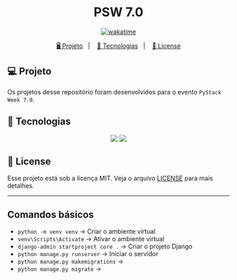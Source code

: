 <h1 align="center">
  PSW 7.0
</h1>

<p align="center">
  <a href="https://wakatime.com/badge/user/68660678-6b86-4b78-98df-f5f41a37e1bc/project/6d692015-0f3f-4d12-8ff0-871036c5f58e"><img src="https://wakatime.com/badge/user/68660678-6b86-4b78-98df-f5f41a37e1bc/project/6d692015-0f3f-4d12-8ff0-871036c5f58e.svg" alt="wakatime"></a>
</p>

<p align="center">
  <a href="#-projeto">🖥️ Projeto</a>&nbsp;&nbsp;&nbsp;|&nbsp;&nbsp;&nbsp;
  <a href="#-tecnologias">🚀 Tecnologias</a>&nbsp;&nbsp;&nbsp;|&nbsp;&nbsp;&nbsp;
  <a href="#-license">📝 License</a>
</p>

## 💻 Projeto

Os projetos desse repositório foram desenvolvidos para o evento `PyStack Week 7.0`.


## 🚀 Tecnologias

<p align="center">
  <img src="https://img.shields.io/badge/python-3670A0?style=for-the-badge&logo=python&logoColor=ffdd54">
  <img src="https://img.shields.io/badge/django-%23092E20.svg?style=for-the-badge&logo=django&logoColor=white">
</p>

## 📝 License

Esse projeto está sob a licença MIT. Veja o arquivo [LICENSE](LICENSE) para mais detalhes.

---

## Comandos básicos

- `python -m venv venv` -> Criar o ambiente virtual
- `venv\Scripts\Activate` -> Ativar o ambiente virtual
- `django-admin startproject core .` -> Criar o projeto Django
- `python manage.py runserver` -> Iniciar o servidor
- `python manage.py makemigrations` ->
- `python manage.py migrate` ->
